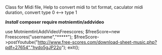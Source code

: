 Class for Midi file,
Help to convert midi to txt format, caculator midi duration, convert type 0 <--> type 1

***Install***
****composer require motniemtin/addvideo****

use Motniemtin\AddVideo\Freescores;
$freeScore=new Freescores("username","*****");
$freeScore->postYoutube("http://www.free-scores.com/download-sheet-music.php?pdf=27654","hydo5gJP22o");
exit();
  


  
  
